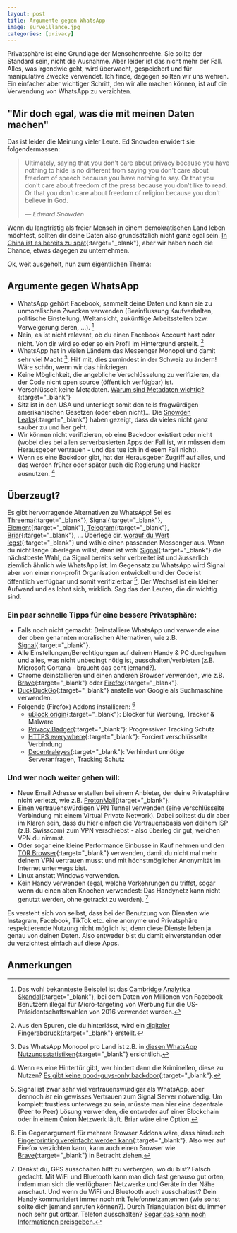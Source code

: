 ```yaml
---
layout: post
title: Argumente gegen WhatsApp
image: surveillance.jpg
categories: [privacy]
---
```


Privatsphäre ist eine Grundlage der Menschenrechte. Sie sollte der Standard sein, nicht die Ausnahme. Aber leider ist das nicht mehr der Fall. Alles, was irgendwie geht, wird überwacht, gespeichert und für manipulative Zwecke verwendet.
Ich finde, dagegen sollten wir uns wehren. Ein einfacher aber wichtiger Schritt, den wir alle machen können, ist auf die Verwendung von WhatsApp zu verzichten.

## "Mir doch egal, was die mit meinen Daten machen"
Das ist leider die Meinung vieler Leute. Ed Snowden erwidert sie folgendermassen:

> Ultimately, saying that you don't care about privacy because you have nothing to hide is no different from saying you don't care about freedom of speech because you have nothing to say. Or that you don't care about freedom of the press because you don't like to read. Or that you don't care about freedom of religion because you don't believe in God. 
> 
> &mdash; <cite>Edward Snowden</cite>

Wenn du langfristig als freier Mensch in einem demokratischen Land leben möchtest, sollten dir deine Daten also grundsätzlich nicht ganz egal sein. [In China ist es bereits zu spät](https://en.wikipedia.org/wiki/Mass_surveillance_in_China){:target="_blank"}, aber wir haben noch die Chance, etwas dagegen zu unternehmen.

Ok, weit ausgeholt, nun zum eigentlichen Thema:

## Argumente gegen WhatsApp
- WhatsApp gehört Facebook, sammelt deine Daten und kann sie zu unmoralischen Zwecken verwenden (Beeinflussung Kaufverhalten, politische Einstellung, Weltansicht, zukünftige Arbeitsstellen bzw. Verweigerung deren, ...). [^1]
- Nein, es ist nicht relevant, ob du einen Facebook Account hast oder nicht. Von dir wird so oder so ein Profil im Hintergrund erstellt. [^2]
- WhatsApp hat in vielen Ländern das Messenger Monopol und damit sehr viel Macht [^3]. Hilf mit, dies zumindest in der Schweiz zu ändern! Wäre schön, wenn wir das hinkriegen.
- Keine Möglichkeit, die angebliche Verschlüsselung zu verifizieren, da der Code nicht open source (öffentlich verfügbar) ist.
- Verschlüsselt keine Metadaten. [Warum sind Metadaten wichtig?](https://ssd.eff.org/en/module/why-metadata-matters){:target="_blank"}
- Sitz ist in den USA und unterliegt somit den teils fragwürdigen amerikanischen Gesetzen (oder eben nicht)... Die [Snowden Leaks](https://www.lawfareblog.com/snowden-revelations){:target="_blank"} haben gezeigt, dass da vieles nicht ganz sauber zu und her geht.
- Wir können nicht verifizieren, ob eine Backdoor existiert oder nicht (wobei dies bei allen serverbasierten Apps der Fall ist, wir müssen dem Herausgeber vertrauen - und das tue ich in diesem Fall nicht).
- Wenn es eine Backdoor gibt, hat der Herausgeber Zugriff auf alles, und das werden früher oder später auch die Regierung und Hacker ausnutzen. [^4]

## Überzeugt?
Es gibt hervorragende Alternativen zu WhatsApp! Sei es [Threema](https://threema.ch/){:target="_blank"}, [Signal](https://signal.org/){:target="_blank"}, [Element](https://element.io/){:target="_blank"}, [Telegram](https://telegram.org/){:target="_blank"}, [Briar](https://briarproject.org/){:target="_blank"}, ... Überlege dir, [worauf du Wert legst](https://www.eff.org/deeplinks/2018/03/thinking-about-what-you-need-secure-messenger){:target="_blank"} und wähle einen passenden Messenger aus. Wenn du nicht lange überlegen willst, dann ist wohl [Signal](https://signal.org/){:target="_blank"} die nächstbeste Wahl, da Signal bereits sehr verbreitet ist und äusserlich ziemlich ähnlich wie WhatsApp ist. Im Gegensatz zu WhatsApp wird Signal aber von einer non-profit Organisation entwickelt und der Code ist öffentlich verfügbar und somit verifizierbar [^5]. Der Wechsel ist ein kleiner Aufwand und es lohnt sich, wirklich. Sag das den Leuten, die dir wichtig sind.

### Ein paar schnelle Tipps für eine bessere Privatsphäre:
- Falls noch nicht gemacht: Deinstalliere WhatsApp und verwende eine der oben genannten moralischen Alternativen, wie z.B. [Signal](https://signal.org/de/){:target="_blank"}.
- Alle Einstellungen/Berechtigungen auf deinem Handy & PC durchgehen und alles, was nicht unbedingt nötig ist, ausschalten/verbieten (z.B. Microsoft Cortana - braucht das echt jemand?).
- Chrome deinstallieren und einen anderen Browser verwenden, wie z.B. [Brave](https://brave.com/){:target="_blank"} oder [Firefox](https://www.mozilla.org/en-US/firefox/new/){:target="_blank"}.
- [DuckDuckGo](https://duckduckgo.com/){:target="_blank"} anstelle von Google als Suchmaschine verwenden.
- Folgende (Firefox) Addons installieren: [^6]
  - [uBlock origin](https://addons.mozilla.org/en-US/firefox/addon/ublock-origin/){:target="_blank"}: Blocker für Werbung, Tracker & Malware
  - [Privacy Badger](https://privacybadger.org/){:target="_blank"}: Progressiver Tracking Schutz
  - [HTTPS everywhere](https://www.eff.org/https-everywhere){:target="_blank"}: Forciert verschlüsselte Verbindung
  - [Decentraleyes](https://decentraleyes.org/){:target="_blank"}: Verhindert unnötige Serveranfragen, Tracking Schutz

### Und wer noch weiter gehen will:
- Neue Email Adresse erstellen bei einem Anbieter, der deine Privatsphäre nicht verletzt, wie z.B. [ProtonMail](https://protonmail.com/){:target="_blank"}.
- Einen vertrauenswürdigen VPN Tunnel verwenden (eine verschlüsselte Verbindung mit einem Virtual Private Network). Dabei solltest du dir aber im Klaren sein, dass du hier einfach die Vertrauensbasis von deinem ISP (z.B. Swisscom) zum VPN verschiebst - also überleg dir gut, welchen VPN du nimmst.
- Oder sogar eine kleine Performance Einbusse in Kauf nehmen und den [TOR Browser](https://www.torproject.org/download/){:target="_blank"} verwenden, damit du nicht mal mehr deinem VPN vertrauen musst und mit höchstmöglicher Anonymität im Internet unterwegs bist.
- Linux anstatt Windows verwenden.
- Kein Handy verwenden (egal, welche Vorkehrungen du triffst, sogar wenn du einen alten Knochen verwendest: Das Handynetz kann nicht genutzt werden, ohne getrackt zu werden). [^7]  

Es versteht sich von selbst, dass bei der Benutzung von Diensten wie Instagram, Facebook, TikTok etc. eine anonyme und Privatsphäre respektierende Nutzung nicht möglich ist, denn diese Dienste leben ja genau von deinen Daten. Also entweder bist du damit einverstanden oder du verzichtest einfach auf diese Apps. 

## Anmerkungen
[^1]: Das wohl bekannteste Beispiel ist das [Cambridge Analytica Skandal](https://en.wikipedia.org/wiki/Facebook%E2%80%93Cambridge_Analytica_data_scandal){:target="_blank"}, bei dem Daten von Millionen von Facebook Benutzern illegal für Micro-targeting von Werbung für die US-Präsidentschaftswahlen von 2016 verwendet wurden.
[^2]: Aus den Spuren, die du hinterlässt, wird ein [digitaler Fingerabdruck](https://ssd.eff.org/en/module/what-fingerprinting#0){:target="_blank"} erstellt.
[^3]: Das WhatsApp Monopol pro Land ist z.B. in [diesen WhatsApp Nutzungsstatistiken](https://www.businessofapps.com/data/whatsapp-statistics/){:target="_blank"} ersichtlich.
[^4]: Wenn es eine Hintertür gibt, wer hindert dann die Kriminellen, diese zu Nutzen? [Es gibt keine good-guys-only backdoor](https://www.helpnetsecurity.com/2020/05/26/backdoor-encryption/){:target="_blank"}.
[^5]: Signal ist zwar sehr viel vertrauenswürdiger als WhatsApp, aber dennoch _ist_ ein gewisses Vertrauen zum Signal Server notwendig. Um komplett trustless unterwegs zu sein, müsste man hier eine dezentrale (Peer to Peer) Lösung verwenden, die entweder auf einer Blockchain oder in einem Onion Netzwerk läuft. Briar wäre eine Option.
[^6]: Ein Gegenargument für mehrere Browser Addons wäre, dass hierdurch [Fingerprinting vereinfacht werden kann](https://ssd.eff.org/en/module/what-fingerprinting#4){:target="_blank"}. Also wer auf Firefox verzichten kann, kann auch einen Browser wie [Brave](https://brave.com/){:target="_blank"} in Betracht ziehen.
[^7]: Denkst du, GPS ausschalten hilft zu verbergen, wo du bist? Falsch gedacht. Mit WiFi und Bluetooth kann man dich fast genauso gut orten, indem man sich die verfügbaren Netzwerke und Geräte in der Nähe anschaut. Und wenn du WiFi und Bluetooth auch ausschaltest? Dein Handy kommuniziert immer noch mit Telefonnetzantennen (wie sonst sollte dich jemand anrufen können?). Durch Triangulation bist du immer noch sehr gut ortbar. Telefon ausschalten? [Sogar das kann noch Informationen preisgeben](https://ssd.eff.org/en/module/problem-mobile-phones).

